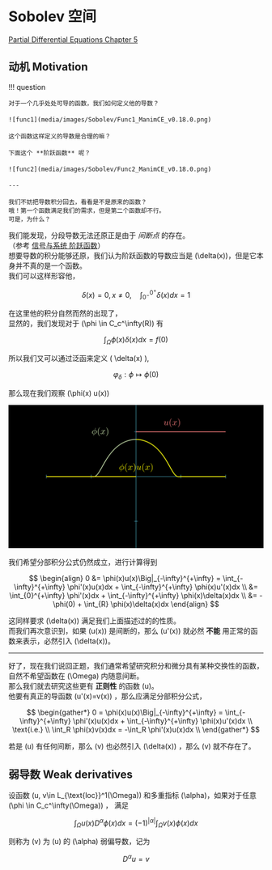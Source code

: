 # Sobolev 空间

[Partial Differential Equations Chapter 5](../index.md#教材)

## 动机 Motivation

!!! question

    对于一个几乎处处可导的函数，我们如何定义他的导数？

    ![func1](media/images/Sobolev/Func1_ManimCE_v0.18.0.png)

    这个函数这样定义的导数是合理的嘛？

    下面这个 **阶跃函数** 呢？

    ![func2](media/images/Sobolev/Func2_ManimCE_v0.18.0.png)

    ---

    我们不妨把导数积分回去，看看是不是原来的函数？      
    哦！第一个函数满足我们的需求，但是第二个函数却不行。        
    可是，为什么？




我们能发现，分段导数无法还原正是由于 *间断点* 的存在。      
（参考 [信号与系统 阶跃函数](../../SignalAndSystem/index.md)）      
想要导数的积分能够还原，我们认为阶跃函数的导数应当是 \(\delta(x)\)，但是它本身并不真的是一个函数。      
我们可以这样形容他，

$$ \delta(x)=0, x\neq 0, \quad \int_{0^-}^{0^+}\delta(x)dx = 1 $$   

在这里他的积分自然而然的出现了，  
显然的，我们发现对于 \(\phi \in C_c^\infty(R)\) 有

$$ \int_{\Omega} \phi(x)\delta(x)dx = f(0) $$

所以我们又可以通过泛函来定义 \( \delta(x) \),

$$ \varphi_\delta: \phi \mapsto \phi(0) $$  


那么现在我们观察 \(\phi(x) u(x)\)

![FmultU](media/images/Sobolev/FmultU_ManimCE_v0.18.0.png)

我们希望分部积分公式仍然成立，进行计算得到

$$ \begin{align}
    0 &= \phi(x)u(x)\Big|_{-\infty}^{+\infty} = \int_{-\infty}^{+\infty} \phi'(x)u(x)dx + \int_{-\infty}^{+\infty} \phi(x)u'(x)dx    \\
    &= \int_{0}^{+\infty} \phi'(x)dx + \int_{-\infty}^{+\infty} \phi(x)\delta(x)dx    \\
    &= -\phi(0) + \int_{R} \phi(x)\delta(x)dx
\end{align} $$

这同样要求 \(\delta(x)\) 满足我们上面描述过的的性质。       
而我们再次意识到，如果 \(u(x)\) 是间断的，那么 \(u'(x)\) 就必然 **不能** 用正常的函数来表示，必然引入 \(\delta(x)\)。

---

好了，现在我们说回正题，我们通常希望研究积分和微分具有某种交换性的函数，自然不希望函数在 \(\Omega\) 内随意间断。        
那么我们就去研究这些更有 **正则性** 的函数 \(u\)。    
他要有真正的导函数 \(u'(x)=v(x)\) ，那么应满足分部积分公式，

$$ \begin{gather*}
    0 = \phi(x)u(x)\Big|_{-\infty}^{+\infty} = \int_{-\infty}^{+\infty} \phi'(x)u(x)dx + \int_{-\infty}^{+\infty} \phi(x)u'(x)dx    \\
    \text{i.e.}     \\
    \int_R \phi(x)v(x)dx = -\int_R \phi'(x)u(x)dx    \\
\end{gather*} $$

若是 \(u\) 有任何间断，那么 \(v\) 也必然引入 \(\delta(x)\) ，那么 \(v\) 就不存在了。




## 弱导数 Weak derivatives

设函数 \(u, v\in L_{\text{loc}}^1(\Omega)\) 和多重指标 \(\alpha\)，如果对于任意 \(\phi \in C_c^\infty(\Omega)\) ， 满足

$$ \int_{\Omega} u(x)D^\alpha\phi(x)dx = (-1)^{|\alpha|} \int_{\Omega} v(x)\phi(x)dx $$

则称为 \(v\) 为 \(u\) 的 \(\alpha\) 弱偏导数，记为

$$ D^\alpha u = v $$

